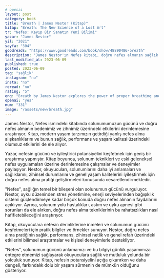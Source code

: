 ```yaml
---
# openai
layout: post
category: book
title: "Breath | James Nestor (Kitap)"
kitap: "Breath: The New Science of a Lost Art"
tr: "Nefes: Kayıp Bir Sanatın Yeni Bilimi"
yazar: "James Nestor"
yil: "2021"
sayfa: "304"
goodreads: "https://www.goodreads.com/book/show/48890486-breath"
description: "James Nestor'ın Nefes kitabı, doğru nefes almanın sağlık ve iyilik hali üzerindeki etkisini incelerken modern yaşamın yanlış nefes alışkanlıklarını da ele alarak okuyucuları doğru nefes teknikleriyle sağlık ve performanslarını artırmaya teşvik eder."
last_modified_at: 2023-06-09
published: true
posted: 2023-06-09
tag: "sağlık" 
instagram: "no"
insta: "no"
reread: "no"
rating: "5"
eng: "Breath by James Nestor explores the power of proper breathing and its impact on our health and well-being."
openai: "yes"
num: "331"
image: "/assets/new/breath.jpg"
---
```


James Nestor, Nefes ismindeki kitabında solunumumuzun gücünü ve doğru nefes almanın bedenimiz ve zihnimiz üzerindeki etkilerini derinlemesine araştırıyor. Kitap, modern yaşam tarzımızın getirdiği yanlış nefes alma alışkanlıklarını ve bunun sağlık, performans ve yaşam kalitesi üzerindeki olumsuz etkilerini de ele alıyor.

Yazar, nefesin gücünü ve iyileştirici potansiyelini keşfetmek için geniş bir araştırma yapmıştır. Kitap boyunca, solunum teknikleri ve eski geleneksel nefes uygulamaları üzerine derinlemesine çalışmalar ve deneyimler paylaşıyor. Nestor, okuyucuları, solunumlarını daha iyi anlamaları ve sağlıklarını, zihinsel durumlarını ve genel yaşam kalitelerini iyileştirmek için doğru nefes alma pratiği geliştirmeleri konusunda cesaretlendirmektedir.

"Nefes", sağlığın temel bir bileşeni olan solunumun gücünü vurguluyor. Nestor, uyku düzeninden stres yönetimine, enerji seviyelerinden bağışıklık sistemi güçlendirmeye kadar birçok konuda doğru nefes almanın faydalarını açıklıyor. Ayrıca, solunum yolu hastalıkları, astım ve uyku apnesi gibi sorunları da ele alırken, doğru nefes alma tekniklerinin bu rahatsızlıkları nasıl hafifletebileceğini araştırıyor.

Kitap, okuyuculara nefesin derinliklerine inmeleri ve solunumun gücünü keşfetmeleri için pratik bilgiler ve örnekler sunuyor. Nestor, doğru nefes alma pratiğinin sağlık, performans, zihinsel netlik ve genel refah üzerindeki etkilerini bilimsel araştırmalar ve kişisel deneyimlerle destekliyor.

"Nefes", solunumun gücünü anlamamızı ve bu bilgiyi günlük yaşamımıza entegre etmemizi sağlayarak okuyuculara sağlık ve mutluluk yolunda bir yolculuk sunuyor. Kitap, nefesin potansiyelini açığa çıkarırken ve daha dengeli, farkındalık dolu bir yaşam sürmenin de mümkün olduğunu gösteriyor.
